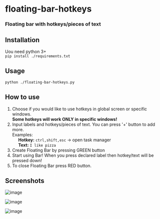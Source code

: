 # floating-bar-hotkeys

### Floating bar with hotkeys/pieces of text

## Installation
Uou need python 3+ </br>
`pip install ./requirements.txt`

## Usage
`python ./floating-bar-hotkeys.py`

## How to use

1. Choose if you would like to use hotkeys in global screen or specific windows. <br/>**Some hotkeys will work ONLY in specific windows!**
2. Input labels and hotkeys/pieces of text. You can press '+' button to add more.
<br/>Examples:
 </br>&nbsp;&nbsp;&nbsp;&nbsp; **Hotkey:**  `ctrl,shift,esc` -> open task manager
 </br>&nbsp;&nbsp;&nbsp;&nbsp; **Text:**  `I like pizza`
3. Create Floating Bar by pressing GREEN button
4. Start using Bar! When you press declared label then hotkey/text will be pressed down!
5. To close Floating Bar press RED button.

## Screenshots

![image](https://user-images.githubusercontent.com/57834846/213604541-48275a54-3531-449a-b1c6-7453eeb5792f.png)

![image](https://user-images.githubusercontent.com/57834846/213604678-9d5405ad-a9ed-4f04-9231-21614d7d7507.png)

![image](https://user-images.githubusercontent.com/57834846/213604739-991c6de0-b1ce-4c18-8036-2e6fe5292745.png)
